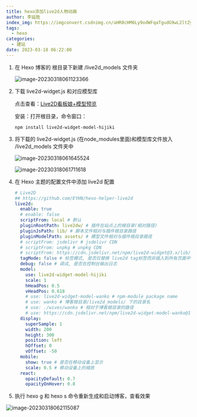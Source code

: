 ```yaml
---
title: hexo添加live2d人物动画
author: 李延胜
index_img: https://imgconvert.csdnimg.cn/aHR0cHM6Ly9odWFqaTgudG9wL2ltZy9saXZlMmQvaGlqaWtpLmdpZg
tags:
  - hexo
categories:
  - 建站
date: 2023-03-18 06:22:00
---
```

1. 在 Hexo 博客的 根目录下新建 /live2d_models 文件夹

    ![image-20230318061123366](http://liyansheng.top/typora/image-20230318061123366.png)

2. 下载 live2d-widget.js 和对应模型库

    点击查看：[Live2D看板娘+模型预览](https://blog.csdn.net/wang_123_zy/article/details/87181892?spm=1001.2014.3001.5506)

    安装：打开根目录，命令窗口：

    ```shell
    npm install live2d-widget-model-hijiki
    ```

3. 将下载的 live2d-widget.js (在node_modules里面)和模型库文件放入 /live2d_models 文件夹中

    ![image-20230318061645524](http://liyansheng.top/typora/image-20230318061645524.png)

    ![image-20230318061711618](http://liyansheng.top/typora/image-20230318061711618.png)

    

4. 在 Hexo 主题的配置文件中添加 live2d 配置

    ```yml
    # Live2D
    ## https://github.com/EYHN/hexo-helper-live2d
    live2d:
      enable: true
      # enable: false
      scriptFrom: local # 默认
      pluginRootPath: live2dw/ # 插件在站点上的根目录(相对路径)
      pluginJsPath: lib/ # 脚本文件相对与插件根目录路径
      pluginModelPath: assets/ # 模型文件相对与插件根目录路径
      # scriptFrom: jsdelivr # jsdelivr CDN
      # scriptFrom: unpkg # unpkg CDN
      # scriptFrom: https://cdn.jsdelivr.net/npm/live2d-widget@3.x/lib/L2Dwidget.min.js # 你的自定义 url
      tagMode: false # 标签模式, 是否仅替换 live2d tag标签而非插入到所有页面中
      debug: false # 调试, 是否在控制台输出日志
      model:
        use: live2d-widget-model-hijiki
        scale: 1
        hHeadPos: 0.5
        vHeadPos: 0.618
        # use: live2d-widget-model-wanko # npm-module package name
        # use: wanko # 博客根目录/live2d_models/ 下的目录名
        # use: ./wives/wanko # 相对于博客根目录的路径
        # use: https://cdn.jsdelivr.net/npm/live2d-widget-model-wanko@1.0.5/assets/wanko.model.json # 你的自定义 url
      display:
        superSample: 1
        width: 200
        height: 300
        position: left
        hOffset: 0
        vOffset: -50
      mobile:
        show: true # 是否在移动设备上显示
        scale: 0.5 # 移动设备上的缩放       
      react:
        opacityDefault: 0.7
        opacityOnHover: 0.8
    ```

5. 执行 hexo g 和 hexo s 命令重新生成和启动博客，查看效果

![image-20230318062115087](http://liyansheng.top/typora/image-20230318062115087.png)